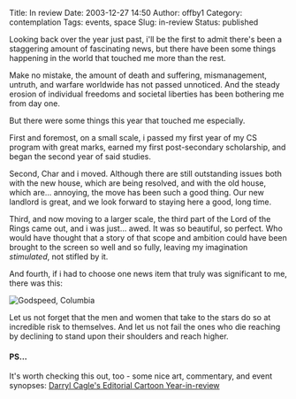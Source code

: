 Title: In review
Date: 2003-12-27 14:50
Author: offby1
Category: contemplation
Tags: events, space
Slug: in-review
Status: published

Looking back over the year just past, i'll be the first to admit there's
been a staggering amount of fascinating news, but there have been some
things happening in the world that touched me more than the rest.

Make no mistake, the amount of death and suffering, mismanagement,
untruth, and warfare worldwide has not passed unnoticed. And the steady
erosion of individual freedoms and societal liberties has been bothering
me from day one.

But there were some things this year that touched me especially.

First and foremost, on a small scale, i passed my first year of my CS
program with great marks, earned my first post-secondary scholarship,
and began the second year of said studies.

Second, Char and i moved. Although there are still outstanding issues
both with the new house, which are being resolved, and with the old
house, which are... annoying, the move has been such a good thing. Our
new landlord is great, and we look forward to staying here a good, long
time.

Third, and now moving to a larger scale, the third part of the Lord of
the Rings came out, and i was just... awed. It was so beautiful, so
perfect. Who would have thought that a story of that scope and ambition
could have been brought to the screen so well and so fully, leaving my
imagination _stimulated_, not stifled by it.

And fourth, if i had to choose one news item that truly was significant
to me, there was this:

![Godspeed, Columbia](/images/godspeed_columbia-jeff_parker.jpeg)

Let us not forget that the men and women that take to the stars do so at
incredible risk to themselves. And let us not fail the ones who die
reaching by declining to stand upon their shoulders and reach higher.

#### PS...

It's worth checking this out, too - some nice art, commentary, and event
synopses: [Darryl Cagle's Editorial Cartoon Year-in-review](https://web.archive.org/web/20031229021204/http://cagle.slate.msn.com/news/2003best/main.asp)
